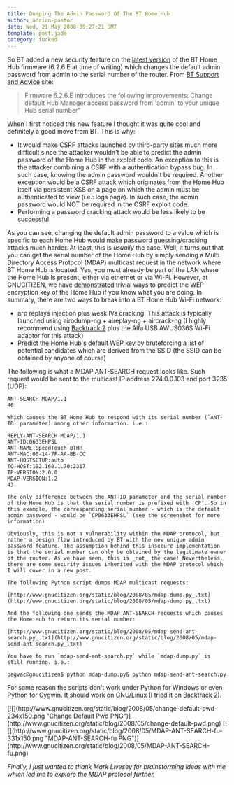 ```yaml
---
title: Dumping The Admin Password Of The BT Home Hub
author: adrian-pastor
date: Wed, 21 May 2008 09:27:21 GMT
template: post.jade
category: fucked
---
```


So BT added a new security feature on the [latest version](http://snipurl.com/29w9o) of the BT Home Hub firmware (6.2.6.E at time of writing) which changes the default admin password from admin to the serial number of the router. From [BT Support and Advice](http://snipurl.com/29oo4) site:

> Firmware 6.2.6.E introduces the following improvements: Change default Hub Manager access password from 'admin' to your unique Hub serial number"

When I first noticed this new feature I thought it was quite cool and definitely a good move from BT. This is why:

* It would make CSRF attacks launched by third-party sites much more difficult since the attacker wouldn't be able to predict the admin password of the Home Hub in the exploit code. An exception to this is the attacker combining a CSRF with a authentication bypass bug. In such case, knowing the admin password wouldn't be required. Another exception would be a CSRF attack which originates from the Home Hub itself via persistent XSS on a page on which the admin must be authenticated to view (i.e.: logs page). In such case, the admin password would NOT be required in the CSRF exploit code.
* Performing a password cracking attack would be less likely to be successful

As you can see, changing the default admin password to a value which is specific to each Home Hub would make password guessing/cracking attacks much harder. At least, this is _usually_ the case. Well, it turns out that you can get the serial number of the Home Hub by simply sending a Multi Directory Access Protocol (MDAP) multicast request in the network where BT Home Hub is located. Yes, you must already be part of the LAN where the Home Hub is present, either via ethernet or via Wi-Fi. However, at GNUCITIZEN, we have [demonstrated](/blog/default-key-algorithm-in-thomson-and-bt-home-hub-routers/) trivial ways to predict the WEP encryption key of the Home Hub if you know what you are doing. In summary, there are two ways to break into a BT Home Hub Wi-Fi network:

* arp replays injection plus weak IVs cracking. This attack is typically launched using airodump-ng + aireplay-ng + aircrack-ng (I highly recommend using [Backtrack 2](http://www.remote-exploit.org/backtrack_download.html) plus the Alfa USB AWUS036S Wi-Fi adaptor for this attack)
* [Predict the Home Hub's default WEP key](/blog/default-key-algorithm-in-thomson-and-bt-home-hub-routers/) by bruteforcing a list of potential candidates which are derived from the SSID (the SSID can be obtained by anyone of course)

The following is what a MDAP ANT-SEARCH request looks like. Such request would be sent to the multicast IP address 224.0.0.103 and port 3235 (UDP):

    ANT-SEARCH MDAP/1.1
    46

    Which causes the BT Home Hub to respond with its serial number (`ANT-ID` parameter) among other information. i.e.:

    REPLY-ANT-SEARCH MDAP/1.1
    ANT-ID:0633EHPSL
    ANT-NAME:SpeedTouch BTHH
    ANT-MAC:00-14-7F-AA-BB-CC
    ANT-HOSTSETUP:auto
    TO-HOST:192.168.1.70:2317
    TP-VERSION:2.0.0
    MDAP-VERSION:1.2
    43

    The only difference between the ANT-ID parameter and the serial number of the Home Hub is that the serial number is prefixed with 'CP'. So in this example, the corresponding serial number - which is the default admin password - would be `CP0633EHPSL` (see the screenshot for more information)

    Obviously, this is not a vulnerability within the MDAP protocol, but rather a design flaw introduced by BT with the new unique admin password feature. The assumption behind this insecure implementation is that the serial number can only be obtained by the legitimate owner of the router. As we have seen, this is _not_ the case! Nevertheless, there are some security issues inherited with the MDAP protocol which I will cover in a new post.

    The following Python script dumps MDAP multicast requests:

    [http://www.gnucitizen.org/static/blog/2008/05/mdap-dump.py_.txt](http://www.gnucitizen.org/static/blog/2008/05/mdap-dump.py_.txt)

    And the following one sends the MDAP ANT-SEARCH requests which causes the Home Hub to return its serial number:

    [http://www.gnucitizen.org/static/blog/2008/05/mdap-send-ant-search.py_.txt](http://www.gnucitizen.org/static/blog/2008/05/mdap-send-ant-search.py_.txt)

    You have to run `mdap-send-ant-search.py` while `mdap-dump.py` is still running. i.e.:

    pagvac@gnucitizen$ python mdap-dump.py& python mdap-send-ant-search.py

For some reason the scripts don't work under Python for Windows or even Python for Cygwin. It should work on GNU/Linux (I tried it on Backtrack 2).

<div class="screen">[![](http://www.gnucitizen.org/static/blog/2008/05/change-default-pwd-234x150.png "Change Default Pwd PNG")](http://www.gnucitizen.org/static/blog/2008/05/change-default-pwd.png) [![](http://www.gnucitizen.org/static/blog/2008/05/MDAP-ANT-SEARCH-fu-331x150.png "MDAP-ANT-SEARCH-fu PNG")](http://www.gnucitizen.org/static/blog/2008/05/MDAP-ANT-SEARCH-fu.png)</div>

_Finally, I just wanted to thank Mark Livesey for brainstorming ideas with me which led me to explore the MDAP protocol further._
